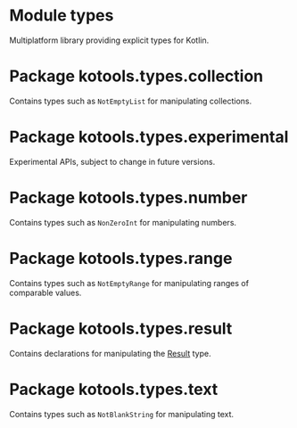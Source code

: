 # Module types

Multiplatform library providing explicit types for Kotlin.

# Package kotools.types.collection

Contains types such as `NotEmptyList` for manipulating collections.

# Package kotools.types.experimental

Experimental APIs, subject to change in future versions.

# Package kotools.types.number

Contains types such as `NonZeroInt` for manipulating numbers.

# Package kotools.types.range

Contains types such as `NotEmptyRange` for manipulating ranges of comparable
values.

# Package kotools.types.result

Contains declarations for manipulating the
[Result](https://kotlinlang.org/api/latest/jvm/stdlib/kotlin/-result/index.html)
type.

# Package kotools.types.text

Contains types such as `NotBlankString` for manipulating text.
